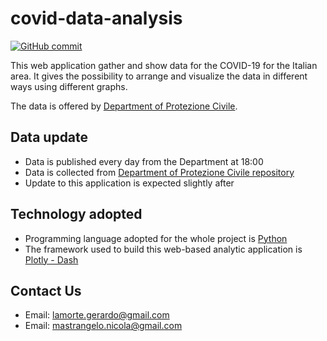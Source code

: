# covid-data-analysis

[![GitHub commit](https://img.shields.io/github/last-commit/gerrygeko/covid-data-analysis)](https://github.com/gerrygeko/covid-data-analysis)

This web application gather and show data for the COVID-19 for the Italian area. 
It gives the possibility to arrange and visualize the data in different ways using different graphs.

The data is offered by [Department of Protezione Civile](http://www.protezionecivile.it/attivita-rischi/rischio-sanitario/emergenze/coronavirus).

## Data update
- Data is published every day from the Department at 18:00
- Data is collected from [Department of Protezione Civile repository](https://github.com/pcm-dpc/COVID-19)
- Update to this application is expected slightly after

## Technology adopted
- Programming language adopted for the whole project is [Python](https://www.python.org/)
- The framework used to build this web-based analytic application is [Plotly - Dash](https://plotly.com/dash/)

## Contact Us
- Email: lamorte.gerardo@gmail.com
- Email: mastrangelo.nicola@gmail.com
